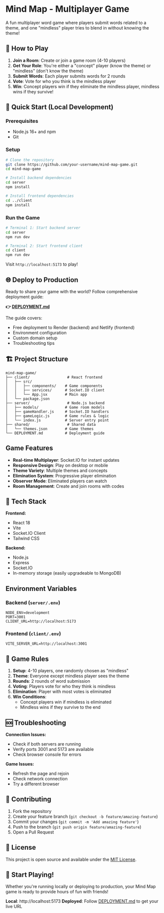 # Mind Map - Multiplayer Game

A fun multiplayer word game where players submit words related to a theme, and one "mindless" player tries to blend in without knowing the theme!

## 🎯 How to Play

1. **Join a Room**: Create or join a game room (4-10 players)
2. **Get Your Role**: You're either a "concept" player (know the theme) or "mindless" (don't know the theme)
3. **Submit Words**: Each player submits words for 2 rounds
4. **Vote**: Vote for who you think is the mindless player
5. **Win**: Concept players win if they eliminate the mindless player, mindless wins if they survive!

## 🚀 Quick Start (Local Development)

### Prerequisites
- Node.js 16+ and npm
- Git

### Setup
```bash
# Clone the repository
git clone https://github.com/your-username/mind-map-game.git
cd mind-map-game

# Install backend dependencies
cd server
npm install

# Install frontend dependencies
cd ../client
npm install
```

### Run the Game
```bash
# Terminal 1: Start backend server
cd server
npm run dev

# Terminal 2: Start frontend client
cd client
npm run dev
```

Visit `http://localhost:5173` to play!

## 🌐 Deploy to Production

Ready to share your game with the world? Follow comprehensive deployment guide:

**👉 [DEPLOYMENT.md](DEPLOYMENT.md)**

The guide covers:
- Free deployment to Render (backend) and Netlify (frontend)
- Environment configuration
- Custom domain setup
- Troubleshooting tips

## 🏗️ Project Structure

```
mind-map-game/
├── client/                 # React frontend
│   ├── src/
│   │   ├── components/    # Game components
│   │   ├── services/      # Socket.IO client
│   │   └── App.jsx        # Main app
│   └── package.json
├── server/                 # Node.js backend
│   ├── models/            # Game room models
│   ├── gameHandler.js     # Socket.IO handlers
│   ├── gameLogic.js       # Game rules & logic
│   └── index.js           # Server entry point
├── shared/                 # Shared data
│   └── themes.json        # Game themes
└── DEPLOYMENT.md          # Deployment guide
```

## Game Features

- **Real-time Multiplayer**: Socket.IO for instant updates
- **Responsive Design**: Play on desktop or mobile
- **Theme Variety**: Multiple themes and concepts
- **Elimination System**: Progressive player elimination
- **Observer Mode**: Eliminated players can watch
- **Room Management**: Create and join rooms with codes

## 🔧 Tech Stack

**Frontend:**
- React 18
- Vite
- Socket.IO Client
- Tailwind CSS

**Backend:**
- Node.js
- Express
- Socket.IO
- In-memory storage (easily upgradeable to MongoDB)

## Environment Variables

### Backend (`server/.env`)
```
NODE_ENV=development
PORT=3001
CLIENT_URL=http://localhost:5173
```

### Frontend (`client/.env`)
```
VITE_SERVER_URL=http://localhost:3001
```

## 🎯 Game Rules

1. **Setup**: 4-10 players, one randomly chosen as "mindless"
2. **Theme**: Everyone except mindless player sees the theme
3. **Rounds**: 2 rounds of word submission
4. **Voting**: Players vote for who they think is mindless
5. **Elimination**: Player with most votes is eliminated
6. **Win Conditions**:
   - Concept players win if mindless is eliminated
   - Mindless wins if they survive to the end

## 🆘 Troubleshooting

**Connection Issues:**
- Check if both servers are running
- Verify ports 3001 and 5173 are available
- Check browser console for errors

**Game Issues:**
- Refresh the page and rejoin
- Check network connection
- Try a different browser

## 🤝 Contributing

1. Fork the repository
2. Create your feature branch (`git checkout -b feature/amazing-feature`)
3. Commit your changes (`git commit -m 'Add amazing feature'`)
4. Push to the branch (`git push origin feature/amazing-feature`)
5. Open a Pull Request

## 📄 License

This project is open source and available under the [MIT License](LICENSE).

## 🎉 Start Playing!

Whether you're running locally or deploying to production, your Mind Map game is ready to provide hours of fun with friends!

**Local**: http://localhost:5173
**Deployed**: Follow [DEPLOYMENT.md](DEPLOYMENT.md) to get your live URL

